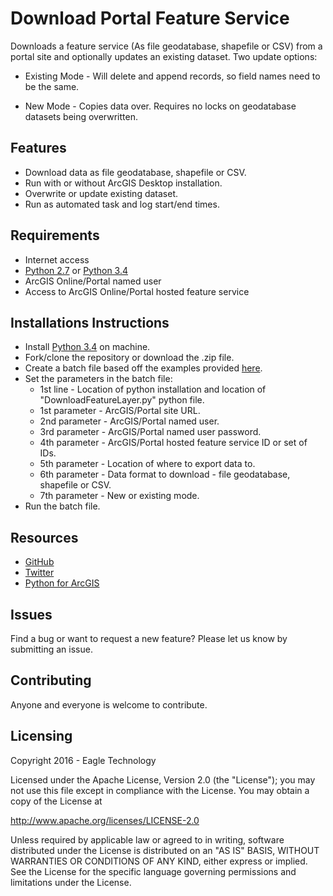 # Download Portal Feature Service

Downloads a feature service (As file geodatabase, shapefile or CSV) from a portal site and optionally updates an existing dataset. Two update options:
        
* Existing Mode - Will delete and append records, so field names need to be the same.
             
* New Mode - Copies data over. Requires no locks on geodatabase datasets being overwritten. 


## Features

* Download data as file geodatabase, shapefile or CSV.
* Run with or without ArcGIS Desktop installation.
* Overwrite or update existing dataset.
* Run as automated task and log start/end times.


## Requirements

* Internet access
* [Python 2.7](https://www.python.org/downloads/release/python-270/) or [Python 3.4](https://www.python.org/downloads/release/python-340/)
* ArcGIS Online/Portal named user
* Access to ArcGIS Online/Portal hosted feature service


## Installations Instructions

* Install [Python 3.4](https://www.python.org/downloads/release/python-340/) on machine.
* Fork/clone the repository or download the .zip file.
* Create a batch file based off the examples provided [here](/Examples).
* Set the parameters in the batch file:
	* 1st line - Location of python installation and location of "DownloadFeatureLayer.py" python file.
	* 1st parameter - ArcGIS/Portal site URL.
	* 2nd parameter - ArcGIS/Portal named user.
	* 3rd parameter - ArcGIS/Portal named user password.
	* 4th parameter - ArcGIS/Portal hosted feature service ID or set of IDs.
	* 5th parameter - Location of where to export data to.
	* 6th parameter - Data format to download - file geodatabase, shapefile or CSV.
	* 7th parameter - New or existing mode.
* Run the batch file.


## Resources

* [GitHub](https://github.com/eaglegis)
* [Twitter](https://twitter.com/eaglegis)
* [Python for ArcGIS](http://resources.arcgis.com/en/communities/python)


## Issues

Find a bug or want to request a new feature?  Please let us know by submitting an issue.


## Contributing

Anyone and everyone is welcome to contribute. 


## Licensing
Copyright 2016 - Eagle Technology

Licensed under the Apache License, Version 2.0 (the "License");
you may not use this file except in compliance with the License.
You may obtain a copy of the License at

   http://www.apache.org/licenses/LICENSE-2.0

Unless required by applicable law or agreed to in writing, software
distributed under the License is distributed on an "AS IS" BASIS,
WITHOUT WARRANTIES OR CONDITIONS OF ANY KIND, either express or implied.
See the License for the specific language governing permissions and
limitations under the License.